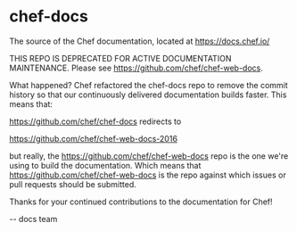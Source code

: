 # chef-docs

The source of the Chef documentation, located at https://docs.chef.io/

THIS REPO IS DEPRECATED FOR ACTIVE DOCUMENTATION MAINTENANCE. Please see https://github.com/chef/chef-web-docs.

What happened? Chef refactored the chef-docs repo to remove the commit history so that our continuously delivered documentation builds faster. This means that:

https://github.com/chef/chef-docs redirects to

https://github.com/chef/chef-web-docs-2016

but really, the https://github.com/chef/chef-web-docs repo is the one we're using to build the documentation. Which means that https://github.com/chef/chef-web-docs is the repo against which issues or pull requests should be submitted.

Thanks for your continued contributions to the documentation for Chef!

-- docs team
